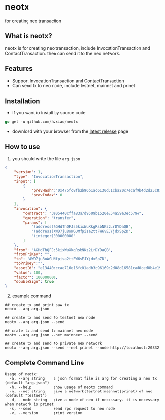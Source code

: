 # neotx

for creating neo transaction

## What is neotx?

neotx is for creating neo transaction, include InvocationTransaction and ContactTransaction. then can send it to the neo network.

## Features

* Support InvocationTransaction and ContactTransaction
* Can send tx to neo node, include testnet, mainnet and prinet

## Installation

* if you want to install by source code
```go
go get -u github.com/hzxiao/neotx
```

* download with your browser from the [latest release](https://github.com/hzxiao/neotx/releases) page

## How to use 

1. you should write the file `arg.json`
```json
{
    "version": 1,
    "type": "InvocationTransaction",
    "input": [
        {
            "prevHash":"0x475fc8fb2b96b1ac6130d31cba20c7ecaf9b4d2d25c81314f2901f9c39479d31",
            "prevIndex": 0
        }
    ],
    "invocation": {
        "contract": "3805440cffa83a7d9509b1520e754a59a3ec579e",
        "operation": "transfer",
        "params": [
            "(address)AGHdThQFJs5kixWuXkgRsbNKz2LrDYDaQB",
            "(address)AWD7ju8oWGUMfpisa2ttFW6vEJYjdxSpZD",
            "(integer)300000000"
        ]
    },
    "from": "AGHdThQFJs5kixWuXkgRsbNKz2LrDYDaQB",
    "fromPriKey": "",
    "to": "AWD7ju8oWGUMfpisa2ttFW6vEJYjdxSpZD",
    "toPriKey":"",
    "assetId": "e13440dccae716e16fc01adb3c96169d2d08d16581cad0ced0b4e193c472eac1",
    "value": 100,
    "factor": 100000000,
    "doubleSign": true
}
```

2. example command
```shell
## create tx and print saw tx
neotx --arg arg.json

## create tx and send to testnet neo node
neotx --arg arg.json --send 

## crate tx and send to mainnet neo node
neotx --arg arg.json --net mainneet --send 

## create tx and send to private neo network
neotx --arg arg.json --send --net prinet --node http://localhost:20332
```

## Complete Command Line

```
Usage of neotx:
  -a, --arg string    a json format file is arg for creating a neo tx (default "arg.json")
  -h, --help          show usage of neotx command
  -n, --net string    give a network(testnet|mainnet|prinet) of neo (default "testnet")
  -d, --node string   give a node of neo if necessary. it is necessary when network is prinet
  -s, --send          send rpc request to neo node
  -v, --version       print version
```